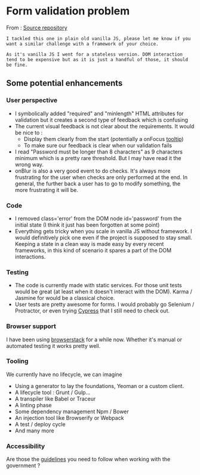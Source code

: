# Form validation problem

From : [Source repository](https://github.com/springload/form-validation-problem)

	I tackled this one in plain old vanilla JS, please let me know if you want a similar challenge with a framework of your choice.

	As it's vanilla JS I went for a stateless version. DOM interaction tend to be expensive but as it is just a handful of those, it should be fine.


## Some potential enhancements

### User perspective

* I symbolically added "required" and "minlength" HTML attributes for validation but it creates a second type of feedback which is confusing
* The current visual feedback is not clear about the requirements. It would be nice to :
	* Display them clearly from the start (potentially a onFocus [tooltip](https://popper.js.org/))
	* To make sure our feedback is clear when our validation fails
* I read "Password must be longer than 8 characters" as 9 characters minimum which is a pretty rare threshold. But I may have read it the wrong way.
* onBlur is also a very good event to do checks. It's always more frustrating for the user when checks are only performed at the end. In general, the further back a user has to go to modify something, the more frustrating it will be.

### Code

* I removed class='error' from the DOM node id='password' from the initial state (I think it just has been forgotten at some point)
* Everything gets tricky when you scale in vanilla JS without framework. I would definitively pick one even if the project is supposed to stay small. Keeping a state in a clean way is made easy by every recent frameworks, in this kind of scenario it spares a part of the DOM interactions.

### Testing
	
* The code is currently made with static services. For those unit tests would be great (at least when it doesn't interact with the DOM). Karma / Jasmine for would be a classical choice.
* User tests are pretty awesome for forms. I would probably go Selenium / Protractor, or even trying [Cypress](https://www.cypress.io/) that I still need to check out.

### Browser support

I have been using [browserstack](https://www.browserstack.com/) for a while now. Whether it's manual or automated testing it works pretty well.

### Tooling

We currently have no lifecycle, we can imagine

* Using a generator to lay the foundations, Yeoman or a custom client.
* A lifecycle tool : Grunt / Gulp...
* A transpiler like Babel or Traceur
* A linting phase
* Some dependency management Npm / Bower
* An injection tool like Browserify or Webpack
* A test / deploy cycle
* And many more

### Accessibility

Are those the [guidelines](https://webtoolkit.govt.nz/standards/web-accessibility-standard-1-0/) you need to follow when working with the government ?